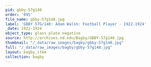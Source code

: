 ```yaml
---
pid: gbby-57g148
order: '695'
file_name: gbby-57g148.jpg
label: 'GBBY 57G/148: Adam Walsh: Football Player - 1922-1924'
_date: 1922-1924
object_type: glass plate negative
source: http://archives.nd.edu/Bagby/GBBY-57g148.jpg
thumbnail: "/_data/raw_images/bagby/gbby-57g148.jpg"
full: "/_data/raw_images/bagby/gbby-57g148.jpg"
layout: bagby_item
collection: bagby
---
```

